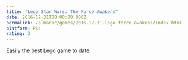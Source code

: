 ```yaml
---
title: "Lego Star Wars: The Force Awakens"
date: 2016-12-31T00:00:00.000Z
permalink: /almanac/games/2016-12-31-lego-force-awakens/index.html
platform: PS4
rating: 3
---
```


Easily the best Lego game to date.